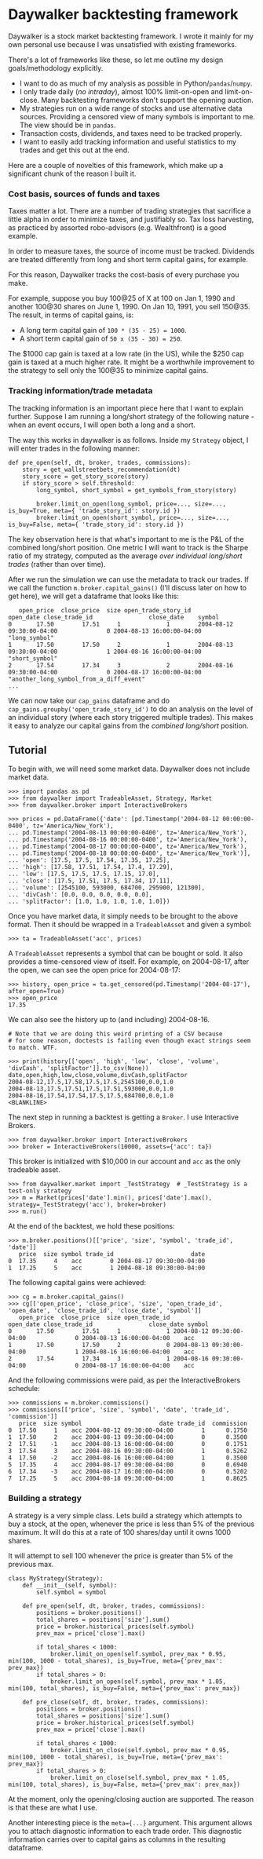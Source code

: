 # Daywalker backtesting framework

Daywalker is a stock market backtesting framework. I wrote it mainly for my own personal use because I was unsatisfied with existing frameworks.

There's a lot of frameworks like these, so let me outline my design goals/methodology explicitly.

- I want to do as much of my analysis as possible in Python/`pandas`/`numpy`.
- I only trade daily (*no intraday*), almost 100% limit-on-open and limit-on-close. Many backtesting frameworks don't support the opening auction.
- My strategies run on a wide range of stocks and use alternative data sources. Providing a censored view of many symbols is important to me. The view should be in `pandas`.
- Transaction costs, dividends, and taxes need to be tracked properly.
- I want to easily add tracking information and useful statistics to my trades and get this out at the end.

Here are a couple of novelties of this framework, which make up a significant chunk of the reason I built it.

### Cost basis, sources of funds and taxes

Taxes matter a lot. There are a number of trading strategies that sacrifice a little alpha in order to minimize taxes, and justifiably so. Tax loss harvesting, as practiced by assorted robo-advisors (e.g. Wealthfront) is a good example.

In order to measure taxes, the source of income must be tracked. Dividends are treated differently from long and short term capital gains, for example.

For this reason, Daywalker tracks the cost-basis of every purchase you make.

For example, suppose you buy 100@25 of X at 100 on Jan 1, 1990 and another 100@30 shares on June 1, 1990. On Jan 10, 1991, you sell 150@35. The result, in terms of capital gains, is:
- A long term capital gain of `100 * (35 - 25) = 1000`.
- A short term capital gain of `50 x (35 - 30) = 250`.

The $1000 cap gain is taxed at a low rate (in the US), while the $250 cap gain is taxed at a much higher rate. It might be a worthwhile improvement to the strategy to sell only the 100@35 to minimize capital gains.

### Tracking information/trade metadata

The tracking information is an important piece here that I want to explain further. Suppose I am running a long/short strategy of the following nature - when an event occurs, I will open both a long and a short.

The way this works in daywalker is as follows. Inside my `Strategy` object, I will enter trades in the following manner:

    def pre_open(self, dt, broker, trades, commissions):
        story = get_wallstreetbets_recommendation(dt)
        story_score = get_story_score(story)
        if story_score > self.threshold:
            long_symbol, short_symbol = get_symbols_from_story(story)

            broker.limit_on_open(long_symbol, price=..., size=..., is_buy=True, meta={ 'trade_story_id': story.id })
            broker.limit_on_open(short_symbol, price=..., size=..., is_buy=False, meta={ 'trade_story_id': story.id })

The key observation here is that what's important to me is the P&L of the combined long/short position. One metric I will want to track is the Sharpe ratio of my strategy, computed as the average *over individual long/short trades* (rather than over time).

After we run the simulation we can use the metadata to track our trades. If we call the function `m.broker.capital_gains()` (I'll discuss later on how to get here), we will get a dataframe that looks like this:

       open_price  close_price  size open_trade_story_id                  open_date close_trade_id                close_date    symbol
    0       17.50        17.51     1             1        2004-08-12 09:30:00-04:00              0 2004-08-13 16:00:00-04:00    "long_symbol"
    1       17.50        17.50     2             1        2004-08-13 09:30:00-04:00              1 2004-08-16 16:00:00-04:00    "short_symbol"
    2       17.54        17.34     3             2        2004-08-16 09:30:00-04:00              0 2004-08-17 16:00:00-04:00    "another_long_symbol_from_a_diff_event"
    ...

We can now take our `cap_gains` dataframe and do `cap_gains.groupby('open_trade_story_id')` to do an analysis on the level of an individual story (where each story triggered multiple trades). This makes it easy to analyze our capital gains from the *combined long/short* position.

## Tutorial

To begin with, we will need some market data. Daywalker does not include market data.

    >>> import pandas as pd
    >>> from daywalker import TradeableAsset, Strategy, Market
    >>> from daywalker.broker import InteractiveBrokers

    >>> prices = pd.DataFrame({'date': [pd.Timestamp('2004-08-12 00:00:00-0400', tz='America/New_York'),
    ... pd.Timestamp('2004-08-13 00:00:00-0400', tz='America/New_York'),
    ... pd.Timestamp('2004-08-16 00:00:00-0400', tz='America/New_York'),
    ... pd.Timestamp('2004-08-17 00:00:00-0400', tz='America/New_York'),
    ... pd.Timestamp('2004-08-18 00:00:00-0400', tz='America/New_York')],
    ... 'open': [17.5, 17.5, 17.54, 17.35, 17.25],
    ... 'high': [17.58, 17.51, 17.54, 17.4, 17.29],
    ... 'low': [17.5, 17.5, 17.5, 17.15, 17.0],
    ... 'close': [17.5, 17.51, 17.5, 17.34, 17.11],
    ... 'volume': [2545100, 593000, 684700, 295900, 121300],
    ... 'divCash': [0.0, 0.0, 0.0, 0.0, 0.0],
    ... 'splitFactor': [1.0, 1.0, 1.0, 1.0, 1.0]})

Once you have market data, it simply needs to be brought to the above format. Then it should be wrapped in a `TradeableAsset` and given a symbol:

    >>> ta = TradeableAsset('acc', prices)

A `TradeableAsset` represents a symbol that can be bought or sold. It also provides a time-censored view of itself. For example, on 2004-08-17, after the open, we can see the open price for 2004-08-17:

    >>> history, open_price = ta.get_censored(pd.Timestamp('2004-08-17'), after_open=True)
    >>> open_price
    17.35

We can also see the history up to (and including) 2004-08-16.

    # Note that we are doing this weird printing of a CSV because
    # for some reason, doctests is failing even though exact strings seem to match. WTF.

    >>> print(history[['open', 'high', 'low', 'close', 'volume', 'divCash', 'splitFactor']].to_csv(None))
    date,open,high,low,close,volume,divCash,splitFactor
    2004-08-12,17.5,17.58,17.5,17.5,2545100,0.0,1.0
    2004-08-13,17.5,17.51,17.5,17.51,593000,0.0,1.0
    2004-08-16,17.54,17.54,17.5,17.5,684700,0.0,1.0
    <BLANKLINE>

The next step in running a backtest is getting a `Broker`. I use Interactive Brokers.

    >>> from daywalker.broker import InteractiveBrokers
    >>> broker = InteractiveBrokers(10000, assets={'acc': ta})

This broker is initialized with $10,000 in our account and `acc` as the only tradeable asset.

    >>> from daywalker.market import _TestStrategy  # _TestStrategy is a test-only strategy
    >>> m = Market(prices['date'].min(), prices['date'].max(), strategy=_TestStrategy('acc'), broker=broker)
    >>> m.run()

At the end of the backtest, we hold these positions:

    >>> m.broker.positions()[['price', 'size', 'symbol', 'trade_id', 'date']]
       price  size symbol trade_id                      date
    0  17.35     4    acc        0 2004-08-17 09:30:00-04:00
    1  17.25     5    acc        1 2004-08-18 09:30:00-04:00

The following capital gains were achieved:

    >>> cg = m.broker.capital_gains()
    >>> cg[['open_price', 'close_price', 'size', 'open_trade_id', 'open_date', 'close_trade_id', 'close_date', 'symbol']]
       open_price  close_price  size open_trade_id                 open_date close_trade_id                close_date symbol
    0       17.50        17.51     1             1 2004-08-12 09:30:00-04:00              0 2004-08-13 16:00:00-04:00    acc
    1       17.50        17.50     2             0 2004-08-13 09:30:00-04:00              1 2004-08-16 16:00:00-04:00    acc
    2       17.54        17.34     3             1 2004-08-16 09:30:00-04:00              0 2004-08-17 16:00:00-04:00    acc

And the following commissions were paid, as per the InteractiveBrokers schedule:

    >>> commissions = m.broker.commissions()
    >>> commissions[['price', 'size', 'symbol', 'date', 'trade_id', 'commission']]
       price  size symbol                      date trade_id  commission
    0  17.50     1    acc 2004-08-12 09:30:00-04:00        1      0.1750
    1  17.50     2    acc 2004-08-13 09:30:00-04:00        0      0.3500
    2  17.51    -1    acc 2004-08-13 16:00:00-04:00        0      0.1751
    3  17.54     3    acc 2004-08-16 09:30:00-04:00        1      0.5262
    4  17.50    -2    acc 2004-08-16 16:00:00-04:00        1      0.3500
    5  17.35     4    acc 2004-08-17 09:30:00-04:00        0      0.6940
    6  17.34    -3    acc 2004-08-17 16:00:00-04:00        0      0.5202
    7  17.25     5    acc 2004-08-18 09:30:00-04:00        1      0.8625

### Building a strategy

A strategy is a very simple class. Lets build a strategy which attempts to buy a stock, at the open, whenever the price is less than 5% of the previous maximum. It will do this at a rate of 100 shares/day until it owns 1000 shares.

It will attempt to sell 100 whenever the price is greater than 5% of the previous max.

    class MyStrategy(Strategy):
        def __init__(self, symbol):
            self.symbol = symbol

        def pre_open(self, dt, broker, trades, commissions):
            positions = broker.positions()
            total_shares = positions['size'].sum()
            price = broker.historical_prices(self.symbol)
            prev_max = price['close'].max()

            if total_shares < 1000:
                broker.limit_on_open(self.symbol, prev_max * 0.95, min(100, 1000 - total_shares), is_buy=True, meta={'prev_max': prev_max})
            if total_shares > 0:
                broker.limit_on_open(self.symbol, prev_max * 1.05, min(100, total_shares), is_buy=False, meta={'prev_max': prev_max})

        def pre_close(self, dt, broker, trades, commissions):
            positions = broker.positions()
            total_shares = positions['size'].sum()
            price = broker.historical_prices(self.symbol)
            prev_max = price['close'].max()

            if total_shares < 1000:
                broker.limit_on_close(self.symbol, prev_max * 0.95, min(100, 1000 - total_shares), is_buy=True, meta={'prev_max': prev_max})
            if total_shares > 0:
                broker.limit_on_close(self.symbol, prev_max * 1.05, min(100, total_shares), is_buy=False, meta={'prev_max': prev_max})

At the moment, only the opening/closing auction are supported. The reason is that these are what I use.

Another interesting piece is the `meta={...}` argument. This argument allows you to attach diagnostic information to each trade order. This diagnostic information carries over to capital gains as columns in the resulting dataframe.
